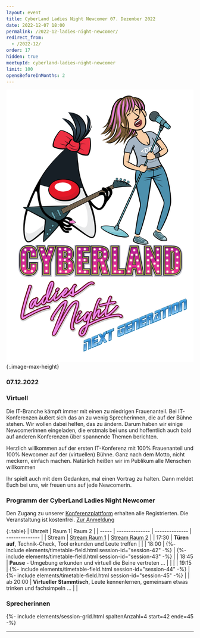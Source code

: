 ```yaml
---
layout: event
title: CyberLand Ladies Night Newcomer 07. Dezember 2022
date: 2022-12-07 18:00
permalink: /2022-12-ladies-night-newcomer/
redirect_from:
  - /2022-12/
order: 17
hidden: true
meetupId: cyberland-ladies-night-newcomer
limit: 100
opensBeforeInMonths: 2
---
```

![Logo](/assets/logo/ladies_night_newcomer.png){:.image-max-height}

### <i class="fas fa-lg fa-calendar"></i> 07.12.2022

### <i class="fas fa-lg fa-globe"></i> Virtuell <span style="font-size: 0.6em;">


Die IT-Branche kämpft immer mit einen zu niedrigen Frauenanteil. Bei IT-Konferenzen äußert sich das an zu wenig Sprecherinnen, die auf der Bühne stehen. Wir wollen dabei helfen, das zu ändern. Darum haben wir einige Newcomerinnen eingeladen, die erstmals bei uns und hoffentlich auch bald auf anderen Konferenzen über spannende Themen berichten.

Herzlich willkommen auf der ersten IT-Konferenz mit 100% Frauenanteil und 100% Newcomer auf der (virtuellen) Bühne. Ganz nach dem Motto, nicht meckern, einfach machen. Natürlich heißen wir im Publikum alle Menschen willkommen

Ihr spielt auch mit dem Gedanken, mal einen Vortrag zu halten. Dann meldet Euch bei uns, wir freuen uns auf jede Newcomerin.


### <i class="fas fa-lg fa-book-open"></i> Programm der CyberLand Ladies Night Newcomer

Den Zugang zu unserer [Konferenzplattform](https://world.ijug.eu/) erhalten alle Registrierten. Die Veranstaltung ist kostenfrei. [Zur Anmeldung](#teilnahme)

{:.table}
| Uhrzeit  | Raum 1| Raum 2 | 
| ----- | -------------- | -------------- | -------------- |
| Stream  | <a href="https://cyberland.ijug.eu/stream/1"><i class="fas fa-lg fa-link"></i> Stream Raum 1</a> | <a href="https://cyberland.ijug.eu/stream/2"><i class="fas fa-lg fa-link"></i> Stream Raum 2</a> | 
| 17:30 | __Türen auf__, Technik-Check, Tool erkunden und Leute treffen | |
| 18:00 | {%- include elements/timetable-field.html session-id="session-42" -%} | {%- include elements/timetable-field.html session-id="session-43" -%} | 
| 18:45 | __Pause__ - Umgebung erkunden und virtuell die Beine vertreten ... | | |
| 19:15 | {%- include elements/timetable-field.html session-id="session-44" -%} | {%- include elements/timetable-field.html session-id="session-45" -%} | 
| ab 20:00 | __Virtueller Stammtisch__, Leute kennenlernen, gemeinsam etwas trinken und fachsimpeln ... | |

### <i id="sprecher" class="fas fa-user"></i> Sprecherinnen

{%- include elements/session-grid.html spaltenAnzahl=4 start=42 ende=45 -%}

<hr />
